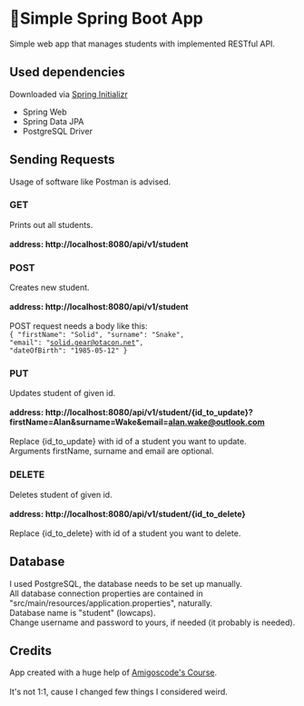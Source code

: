 # 🍃Simple Spring Boot App
Simple web app that manages students with implemented RESTful API.

## Used dependencies
Downloaded via <a href=https://start.spring.io/>Spring Initializr</a>
<ul>
  <li>Spring Web</li>
  <li>Spring Data JPA</li>
  <li>PostgreSQL Driver</li>
</ul>

## Sending Requests
Usage of software like Postman is advised.
### GET
Prints out all students.<br><br>
<b>address: http://localhost:8080/api/v1/student</code></b>
### POST
Creates new student.<br><br>
<b>address: http://localhost:8080/api/v1/student</b><br><br>
POST request needs a body like this:<br>
<code>{
    "firstName": "Solid",
    "surname": "Snake",
    "email": "solid.gear@otacon.net",
    "dateOfBirth": "1985-05-12"
}
</code>
### PUT
Updates student of given id.
<br><br>
<b>address: http://localhost:8080/api/v1/student/{id_to_update}?firstName=Alan&surname=Wake&email=alan.wake@outlook.com</b><br><br>
Replace {id_to_update} with id of a student you want to update. <br>
Arguments firstName, surname and email are optional.

### DELETE
Deletes student of given id.
<br><br>
<b>address: http://localhost:8080/api/v1/student/{id_to_delete}</b><br><br>
Replace {id_to_delete} with id of a student you want to delete. <br>

## Database
I used PostgreSQL, the database needs to be set up manually.<br>
All database connection properties are contained in "src/main/resources/application.properties", naturally.<br>
Database name is "student" (lowcaps).<br>
Change username and password to yours, if needed (it probably is needed).<br>

## Credits
App created with a huge help of <a href="https://www.youtube.com/watch?v=9SGDpanrc8U">Amigoscode's Course</a>. <br><br>
It's not 1:1, cause I changed few things I considered weird.
